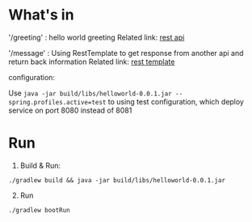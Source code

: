 # What's in

'/greeting' : hello world greeting   Related link: [rest api](https://spring.io/guides/gs/rest-service/)

'/message' : Using RestTemplate to get response from another api and return back information Related link: [rest template](https://spring.io/guides/gs/consuming-rest/)

configuration:

Use `java -jar build/libs/helloworld-0.0.1.jar --spring.profiles.active=test` to using test configuration, which deploy service on port 8080 instead of 8081

# Run
1. Build & Run:
```
./gradlew build && java -jar build/libs/helloworld-0.0.1.jar
```
2. Run
```
./gradlew bootRun
```